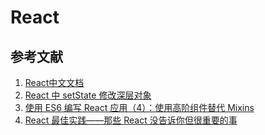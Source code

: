 <!--
 * @Author: fu.nan
 * @Date: 2020-04-05 17:09:38
 * @LastEditors: fu.nan
 * @LastEditTime: 2020-04-05 17:42:53
 -->
# React

## 参考文献

1. [React中文文档](https://react.docschina.org/)
1. [React 中 setState 修改深层对象](https://www.jianshu.com/p/c6343ddd313d?tdsourcetag=s_pctim_aiomsg)
1. [使用 ES6 编写 React 应用（4）：使用高阶组件替代 Mixins](https://www.tuicool.com/articles/naEJRb)
1. [React 最佳实践——那些 React 没告诉你但很重要的事](https://segmentfault.com/a/1190000005013207#articleHeader0)
